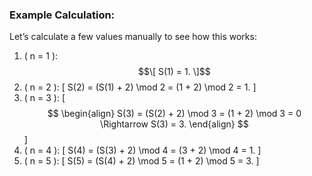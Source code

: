 ### Example Calculation:

Let’s calculate a few values manually to see how this works:

1. \( n = 1 \):
   $$\[
   S(1) = 1.
   \]$$
2. \( n = 2 \):
   \[
   S(2) = (S(1) + 2) \mod 2 = (1 + 2) \mod 2 = 1.
   \]
3. \( n = 3 \):
   \[
   $$
\begin{align}
   S(3) = (S(2) + 2) \mod 3 = (1 + 2) \mod 3 = 0 \Rightarrow S(3) = 3.
\end{align}
   $$
   \]
5. \( n = 4 \):
   \[
   S(4) = (S(3) + 2) \mod 4 = (3 + 2) \mod 4 = 1.
   \]
6. \( n = 5 \):
   \[
   S(5) = (S(4) + 2) \mod 5 = (1 + 2) \mod 5 = 3.
   \]
   
